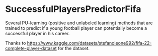 # SuccessfulPlayersPredictorFifa 
Several PU-learning (positive and unlabeled learning) methods that are trained to predict if a young football player can potentially become a successful player in his career.

Thanks to https://www.kaggle.com/datasets/stefanoleone992/fifa-22-complete-player-dataset for the dataset.
